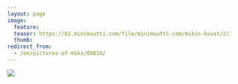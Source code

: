 ```yaml
---
layout: page
image:
  feature:
  teaser: https://b2.minimuutti.com/file/minimuutti-com/mikin-kuvat/2/IMG25270-245px.jpg
  thumb:
redirect_from:
  - /en/pictures-of-miki/00018/
---
```


![](https://b2.minimuutti.com/file/minimuutti-com/mikin-kuvat/3/IMG25270-800px.jpg)
